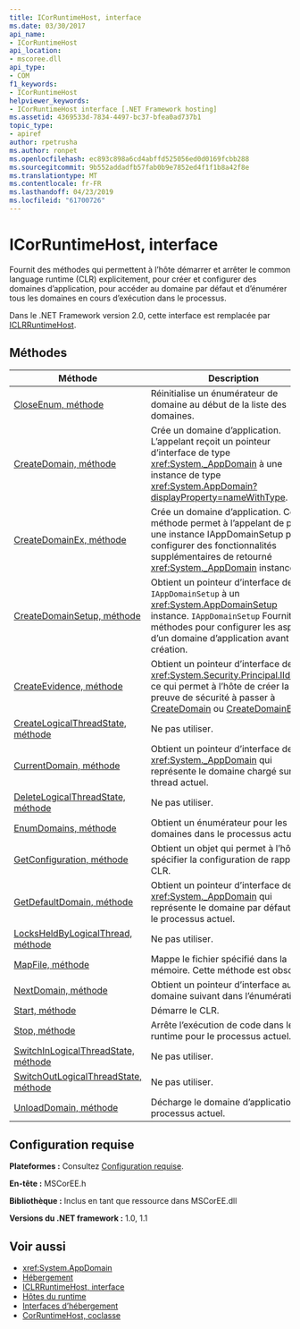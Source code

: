 ```yaml
---
title: ICorRuntimeHost, interface
ms.date: 03/30/2017
api_name:
- ICorRuntimeHost
api_location:
- mscoree.dll
api_type:
- COM
f1_keywords:
- ICorRuntimeHost
helpviewer_keywords:
- ICorRuntimeHost interface [.NET Framework hosting]
ms.assetid: 4369533d-7834-4497-bc37-bfea0ad737b1
topic_type:
- apiref
author: rpetrusha
ms.author: ronpet
ms.openlocfilehash: ec893c898a6cd4abffd525056ed0d0169fcbb288
ms.sourcegitcommit: 9b552addadfb57fab0b9e7852ed4f1f1b8a42f8e
ms.translationtype: MT
ms.contentlocale: fr-FR
ms.lasthandoff: 04/23/2019
ms.locfileid: "61700726"
---
```

# <a name="icorruntimehost-interface"></a>ICorRuntimeHost, interface
Fournit des méthodes qui permettent à l’hôte démarrer et arrêter le common language runtime (CLR) explicitement, pour créer et configurer des domaines d’application, pour accéder au domaine par défaut et d’énumérer tous les domaines en cours d’exécution dans le processus.  
  
 Dans le .NET Framework version 2.0, cette interface est remplacée par [ICLRRuntimeHost](../../../../docs/framework/unmanaged-api/hosting/iclrruntimehost-interface.md).  
  
## <a name="methods"></a>Méthodes  
  
|Méthode|Description|  
|------------|-----------------|  
|[CloseEnum, méthode](../../../../docs/framework/unmanaged-api/hosting/icorruntimehost-closeenum-method.md)|Réinitialise un énumérateur de domaine au début de la liste des domaines.|  
|[CreateDomain, méthode](../../../../docs/framework/unmanaged-api/hosting/icorruntimehost-createdomain-method.md)|Crée un domaine d’application. L’appelant reçoit un pointeur d’interface de type <xref:System._AppDomain> à une instance de type <xref:System.AppDomain?displayProperty=nameWithType>.|  
|[CreateDomainEx, méthode](../../../../docs/framework/unmanaged-api/hosting/icorruntimehost-createdomainex-method.md)|Crée un domaine d’application. Cette méthode permet à l’appelant de passer une instance IAppDomainSetup pour configurer des fonctionnalités supplémentaires de retourné <xref:System._AppDomain> instance.|  
|[CreateDomainSetup, méthode](../../../../docs/framework/unmanaged-api/hosting/icorruntimehost-createdomainsetup-method.md)|Obtient un pointeur d’interface de type `IAppDomainSetup` à un <xref:System.AppDomainSetup> instance. `IAppDomainSetup` Fournit des méthodes pour configurer les aspects d’un domaine d’application avant sa création.|  
|[CreateEvidence, méthode](../../../../docs/framework/unmanaged-api/hosting/icorruntimehost-createevidence-method.md)|Obtient un pointeur d’interface de type <xref:System.Security.Principal.IIdentity>, ce qui permet à l’hôte de créer la preuve de sécurité à passer à [CreateDomain](../../../../docs/framework/unmanaged-api/hosting/icorruntimehost-createdomain-method.md) ou [CreateDomainEx](../../../../docs/framework/unmanaged-api/hosting/icorruntimehost-createdomainex-method.md).|  
|[CreateLogicalThreadState, méthode](../../../../docs/framework/unmanaged-api/hosting/icorruntimehost-createlogicalthreadstate-method.md)|Ne pas utiliser.|  
|[CurrentDomain, méthode](../../../../docs/framework/unmanaged-api/hosting/icorruntimehost-currentdomain-method.md)|Obtient un pointeur d’interface de type <xref:System._AppDomain> qui représente le domaine chargé sur le thread actuel.|  
|[DeleteLogicalThreadState, méthode](../../../../docs/framework/unmanaged-api/hosting/icorruntimehost-deletelogicalthreadstate-method.md)|Ne pas utiliser.|  
|[EnumDomains, méthode](../../../../docs/framework/unmanaged-api/hosting/icorruntimehost-enumdomains-method.md)|Obtient un énumérateur pour les domaines dans le processus actuel.|  
|[GetConfiguration, méthode](../../../../docs/framework/unmanaged-api/hosting/icorruntimehost-getconfiguration-method.md)|Obtient un objet qui permet à l’hôte spécifier la configuration de rappel du CLR.|  
|[GetDefaultDomain, méthode](../../../../docs/framework/unmanaged-api/hosting/icorruntimehost-getdefaultdomain-method.md)|Obtient un pointeur d’interface de type <xref:System._AppDomain> qui représente le domaine par défaut pour le processus actuel.|  
|[LocksHeldByLogicalThread, méthode](../../../../docs/framework/unmanaged-api/hosting/icorruntimehost-locksheldbylogicalthread-method.md)|Ne pas utiliser.|  
|[MapFile, méthode](../../../../docs/framework/unmanaged-api/hosting/icorruntimehost-mapfile-method.md)|Mappe le fichier spécifié dans la mémoire. Cette méthode est obsolète.|  
|[NextDomain, méthode](../../../../docs/framework/unmanaged-api/hosting/icorruntimehost-nextdomain-method.md)|Obtient un pointeur d’interface au domaine suivant dans l’énumération.|  
|[Start, méthode](../../../../docs/framework/unmanaged-api/hosting/icorruntimehost-start-method.md)|Démarre le CLR.|  
|[Stop, méthode](../../../../docs/framework/unmanaged-api/hosting/icorruntimehost-stop-method.md)|Arrête l’exécution de code dans le runtime pour le processus actuel.|  
|[SwitchInLogicalThreadState, méthode](../../../../docs/framework/unmanaged-api/hosting/icorruntimehost-switchinlogicalthreadstate-method.md)|Ne pas utiliser.|  
|[SwitchOutLogicalThreadState, méthode](../../../../docs/framework/unmanaged-api/hosting/icorruntimehost-switchoutlogicalthreadstate-method.md)|Ne pas utiliser.|  
|[UnloadDomain, méthode](../../../../docs/framework/unmanaged-api/hosting/icorruntimehost-unloaddomain-method.md)|Décharge le domaine d’application du processus actuel.|  
  
## <a name="requirements"></a>Configuration requise  
 **Plateformes :** Consultez [Configuration requise](../../../../docs/framework/get-started/system-requirements.md).  
  
 **En-tête :** MSCorEE.h  
  
 **Bibliothèque :** Inclus en tant que ressource dans MSCorEE.dll  
  
 **Versions du .NET framework :** 1.0, 1.1  
  
## <a name="see-also"></a>Voir aussi

- <xref:System.AppDomain>
- [Hébergement](../../../../docs/framework/unmanaged-api/hosting/index.md)
- [ICLRRuntimeHost, interface](../../../../docs/framework/unmanaged-api/hosting/iclrruntimehost-interface.md)
- [Hôtes du runtime](https://docs.microsoft.com/previous-versions/dotnet/netframework-4.0/a51xd4ze(v=vs.100))
- [Interfaces d’hébergement](../../../../docs/framework/unmanaged-api/hosting/hosting-interfaces.md)
- [CorRuntimeHost, coclasse](../../../../docs/framework/unmanaged-api/hosting/corruntimehost-coclass.md)
